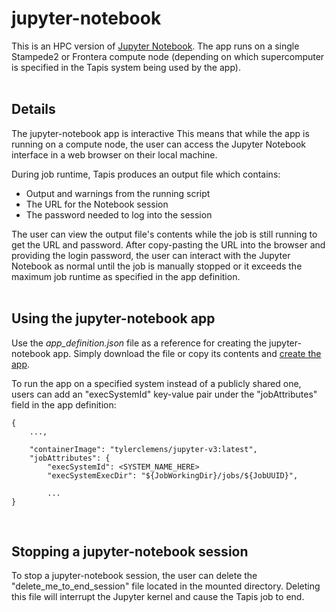# jupyter-notebook

This is an HPC version of [Jupyter Notebook](https://jupyter-notebook.readthedocs.io/en/stable/). The app runs on a single Stampede2 or Frontera compute node (depending on which supercomputer is specified in the Tapis system being used by the app).
<br><br>


## Details

The jupyter-notebook app is interactive This means that while the app is running on a compute node, the user can access the Jupyter Notebook interface in a web browser on their local machine.

During job runtime, Tapis produces an output file which contains:
* Output and warnings from the running script
* The URL for the Notebook session
* The password needed to log into the session

The user can view the output file's contents while the job is still running to get the URL and password. After copy-pasting the URL into the browser and providing the login password, the user can interact with the Jupyter Notebook as normal until the job is manually stopped or it exceeds the maximum job runtime as specified in the app definition.
<br><br>


## Using the jupyter-notebook app

Use the _app_definition.json_ file as a reference for creating the jupyter-notebook app. Simply download the file or copy its contents and [create the app](https://tapis.readthedocs.io/en/latest/technical/apps.html#creating-an-application).

To run the app on a specified system instead of a publicly shared one, users can add an "execSystemId" key-value pair under the "jobAttributes" field in the app definition:

```
{
    ...,

    "containerImage": "tylerclemens/jupyter-v3:latest",
    "jobAttributes": {
        "execSystemId": <SYSTEM_NAME_HERE>
        "execSystemExecDir": "${JobWorkingDir}/jobs/${JobUUID}",
        
        ...
}
```
<br>


## Stopping a jupyter-notebook session

To stop a jupyter-notebook session, the user can delete the "delete_me_to_end_session" file located in the mounted directory. Deleting this file will interrupt the Jupyter kernel and cause the Tapis job to end.